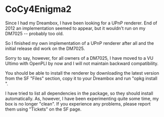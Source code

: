 CoCy4Enigma2
============

Since I had my Dreambox, I have been looking for a UPnP renderer.
End of 2012 an implementation seemed to appear, but it wouldn't
run on my DM7025 -- probably too old.

So I finished my own implementation of a UPnP renderer after all
and the initial release did work on the DM7025.

Sorry to say, however, for all owners of a DM7025, I have moved 
to a VU Ultimo with OpenPLI by now and I will not maintain 
backward compatibility.

You should be able to install the renderer by downloading the 
latest version from the SF "Files" section, copy it to your 
Dreambox and run "opkg install <absolut file name>".

I have tried to list all dependencies in the package, so they
should install automatically. As, however, I have been experimenting
quite some time, my box is no longer "clean". If you experience any
problems, please report them using "Tickets" on the SF page.
 